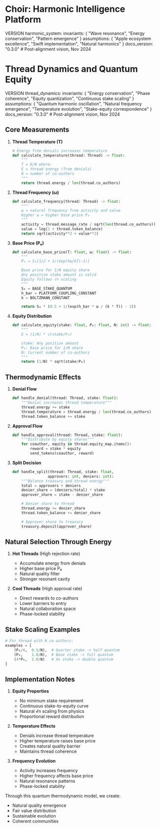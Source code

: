 # Choir: Harmonic Intelligence Platform

VERSION harmonic_system:
invariants: {
"Wave resonance",
"Energy conservation",
"Pattern emergence"
}
assumptions: {
"Apple ecosystem excellence",
"Swift implementation",
"Natural harmonics"
}
docs_version: "0.3.0" # Post-alignment vision, Nov 2024

# Thread Dynamics and Quantum Equity

VERSION thread_dynamics:
invariants: {
"Energy conservation",
"Phase coherence",
"Equity quantization",
"Continuous stake scaling"
}
assumptions: {
"Quantum harmonic oscillation",
"Natural frequency emergence",
"Temperature evolution",
"Stake-equity correspondence"
}
docs_version: "0.3.0" # Post-alignment vision, Nov 2024

## Core Measurements

1. **Thread Temperature (T)**

   ```python
   # Energy from denials increases temperature
   def calculate_temperature(thread: Thread) -> float:
       """
       T = E/N where:
       E = thread energy (from denials)
       N = number of co-authors
       """
       return thread.energy / len(thread.co_authors)
   ```

2. **Thread Frequency (ω)**

   ```python
   def calculate_frequency(thread: Thread) -> float:
       """
       ω = natural frequency from activity and value
       Higher ω = higher base price P₀
       """
       activity = thread.message_rate / sqrt(len(thread.co_authors))
       value = log(1 + thread.token_balance)
       return sqrt(activity**2 + value**2)
   ```

3. **Base Price (P₀)**

   ```python
   def calculate_base_price(T: float, ω: float) -> float:
       """
       P₀ = S₀[1/2 + 1/(exp(ℏω/kT)-1)]

       Base price for 1/N equity share
       Any positive stake amount is valid
       Equity follows √n scaling
       """
       S₀ = BASE_STAKE_QUANTUM
       h_bar = PLATFORM_COUPLING_CONSTANT
       k = BOLTZMANN_CONSTANT

       return S₀ * (0.5 + 1/(exp(h_bar * ω / (k * T)) - 1))
   ```

4. **Equity Distribution**

   ```python
   def calculate_equity(stake: float, P₀: float, N: int) -> float:
       """
       E = (1/N) * √(stake/P₀)

       stake: Any positive amount
       P₀: Base price for 1/N share
       N: Current number of co-authors
       """
       return (1/N) * sqrt(stake/P₀)
   ```

## Thermodynamic Effects

1. **Denial Flow**

   ```python
   def handle_denial(thread: Thread, stake: float):
       """Denial increases thread temperature"""
       thread.energy += stake
       thread.temperature = thread.energy / len(thread.co_authors)
       thread.token_balance += stake
   ```

2. **Approval Flow**

   ```python
   def handle_approval(thread: Thread, stake: float):
       """Distribute by equity shares"""
       for coauthor, equity in thread.equity_map.items():
           reward = stake * equity
           send_tokens(coauthor, reward)
   ```

3. **Split Decision**

   ```python
   def handle_split(thread: Thread, stake: float,
                   approvers: int, deniers: int):
       """Balance treasury and thread energy"""
       total = approvers + deniers
       denier_share = (deniers/total) * stake
       approver_share = stake - denier_share

       # Denier share to thread
       thread.energy += denier_share
       thread.token_balance += denier_share

       # Approver share to treasury
       treasury.deposit(approver_share)
   ```

## Natural Selection Through Energy

1. **Hot Threads** (High rejection rate)

   - Accumulate energy from denials
   - Higher base price P₀
   - Natural quality filter
   - Stronger resonant cavity

2. **Cool Threads** (High approval rate)
   - Direct rewards to co-authors
   - Lower barriers to entry
   - Natural collaboration space
   - Phase-locked stability

## Stake Scaling Examples

```python
# For thread with N co-authors:
examples = [
    (P₀/4,  0.5/N),  # Quarter stake -> half quantum
    (P₀,    1.0/N),  # Base stake -> full quantum
    (4*P₀,  2.0/N)   # 4x stake -> double quantum
]
```

## Implementation Notes

1. **Equity Properties**

   - No minimum stake requirement
   - Continuous stake-to-equity curve
   - Natural √n scaling from physics
   - Proportional reward distribution

2. **Temperature Effects**

   - Denials increase thread temperature
   - Higher temperature raises base price
   - Creates natural quality barrier
   - Maintains thread coherence

3. **Frequency Evolution**
   - Activity increases frequency
   - Higher frequency affects base price
   - Natural resonance patterns
   - Phase-locked stability

Through this quantum thermodynamic model, we create:

- Natural quality emergence
- Fair value distribution
- Sustainable evolution
- Coherent communities
